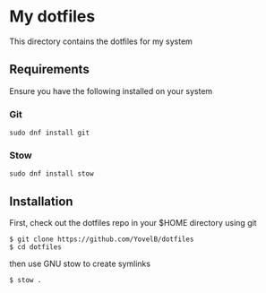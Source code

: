 # My dotfiles

This directory contains the dotfiles for my system

## Requirements

Ensure you have the following installed on your system

### Git

```
sudo dnf install git
```

### Stow

```
sudo dnf install stow
```

## Installation

First, check out the dotfiles repo in your $HOME directory using git

```
$ git clone https://github.com/YovelB/dotfiles
$ cd dotfiles
```

then use GNU stow to create symlinks

```
$ stow .
```
